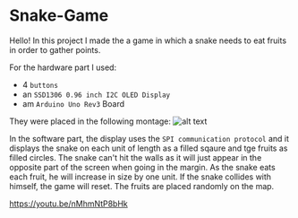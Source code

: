 # Snake-Game

Hello! In this project I made the a game in which a snake needs to eat fruits in order to gather points.

For the hardware part I used:
- 4 `buttons`
- an `SSD1306 0.96 inch I2C OLED Display`
- am `Arduino Uno Rev3` Board

They were placed in the following montage:
![alt text](https://github.com/alexOlaru0131/Snake-Game/blob/main/SnakeGame.png)

In the software part, the display uses the `SPI communication protocol` and it displays the snake on each unit of length as a filled sqaure and tge fruits as filled circles. The snake can't hit the walls as it will just appear in the opposite part of the screen when going in the margin. As the snake eats each fruit, he will increase in size by one unit. If the snake collides with himself, the game will reset. The fruits are placed randomly on the map.

https://youtu.be/nMhmNtP8bHk
